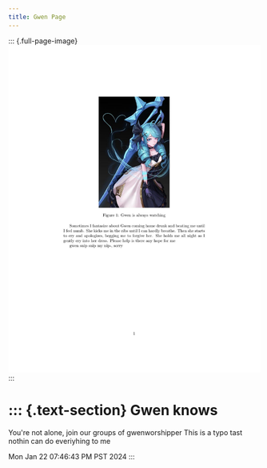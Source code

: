 ```yaml
---
title: Gwen Page
---
```


::: {.full-page-image}
![gwen watches you](gwenpdf.jpg)
:::

::: {.text-section}
Gwen knows
==========

You\'re not alone, join our groups of gwenworshipper
This is a typo tast nothin can do everiyhing to me

Mon Jan 22 07:46:43 PM PST 2024
:::

